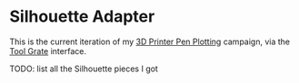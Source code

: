 # Silhouette Adapter

This is the current iteration of my [3D Printer Pen Plotting](3a698fe3-1c6e-47e9-8cb8-ca1fb9c4a06b.md) campaign, via the [Tool Grate](41f6ab8f-3187-4900-a752-71acf1799344.md) interface.

TODO: list all the Silhouette pieces I got

